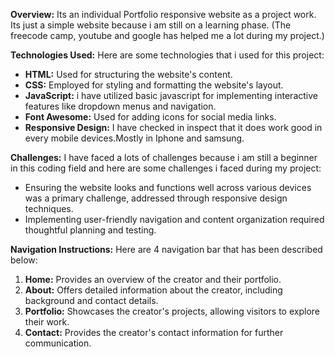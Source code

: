 **Overview:**
 Its an individual Portfolio responsive website as a project work. Its just a simple website because i am still on a learning phase. 
 (The freecode camp, youtube and google has helped me a lot during my project.)
 

**Technologies Used:**
Here are some technologies that i used for this project:
- **HTML:** Used for structuring the website's content.
- **CSS:** Employed for styling and formatting the website's layout.
- **JavaScript:**  i have  utilized basic javascript  for implementing interactive features like dropdown menus and navigation.
- **Font Awesome:** Used for adding icons for social media links.
- **Responsive Design:** I have checked in inspect that it does work good in every mobile devices.Mostly in Iphone and samsung.

**Challenges:**
I have faced a lots of challenges because i am still a beginner in this coding field and here are some challenges i faced during my project:
- Ensuring the website looks and functions well across various devices was a primary challenge, addressed through responsive design techniques.
- Implementing user-friendly navigation and content organization required thoughtful planning and testing.

**Navigation Instructions:**
Here are 4 navigation bar that has been described below:
1. **Home:** Provides an overview of the creator and their portfolio.
2. **About:** Offers detailed information about the creator, including background and contact details.
3. **Portfolio:** Showcases the creator's projects, allowing visitors to explore their work.
4. **Contact:** Provides the creator's contact information for further communication.
